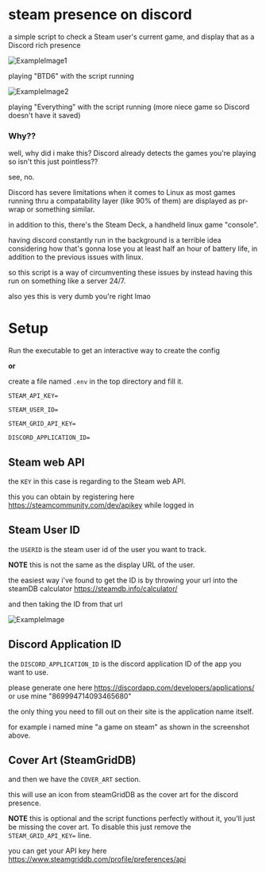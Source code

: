 # steam presence on discord

a simple script to check a Steam user's current game, and display that as a Discord rich presence

![ExampleImage1](readmeimages/example1.png)

playing "BTD6" with the script running 

![ExampleImage2](readmeimages/example2.png)

playing "Everything" with the script running (more niece game so Discord doesn't have it saved)

### Why??
well, why did i make this? Discord already detects the games you're playing so isn't this just pointless??

see, no.

Discord has severe limitations when it comes to Linux as most games running thru a compatability layer (like 90% of them) are displayed as pr-wrap or something similar.

in addition to this, there's the Steam Deck, a handheld linux game "console".

having discord constantly run in the background is a terrible idea considering how that's gonna lose you at least half an hour of battery life, in addition to the previous issues with linux.

so this script is a way of circumventing these issues by instead having this run on something like a server 24/7.

also yes this is very dumb you're right lmao

# Setup
Run the executable to get an interactive way to create the config

**or**

create a file named `.env` in the top directory and fill it.
 
```
STEAM_API_KEY=

STEAM_USER_ID=

STEAM_GRID_API_KEY=

DISCORD_APPLICATION_ID=
```
## Steam web API
the `KEY` in this case is regarding to the Steam web API.

this you can obtain by registering here https://steamcommunity.com/dev/apikey while logged in

## Steam User ID
the `USERID` is the steam user id of the user you want to track.

**NOTE** this is not the same as the display URL of the user.

the easiest way i've found to get the ID is by throwing your url into the steamDB calculator https://steamdb.info/calculator/

and then taking the ID from that url

![ExampleImage](readmeimages/steamDB.png)

## Discord Application ID
the `DISCORD_APPLICATION_ID` is the discord application ID of the app you want to use.

please generate one here https://discordapp.com/developers/applications/ or use mine "869994714093465680"

the only thing you need to fill out on their site is the application name itself.

for example i named mine "a game on steam" as shown in the screenshot above.

## Cover Art (SteamGridDB)
and then we have the `COVER_ART` section.

this will use an icon from steamGridDB as the cover art for the discord presence.

**NOTE** this is optional and the script functions perfectly without it, you'll just be missing the cover art.
To disable this just remove the `STEAM_GRID_API_KEY=` line.

you can get your API key here https://www.steamgriddb.com/profile/preferences/api
